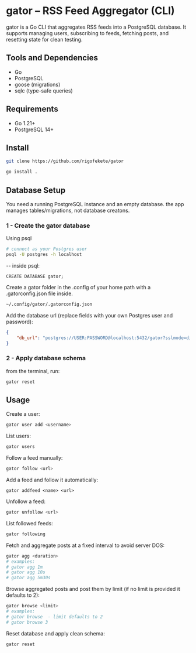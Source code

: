 # gator – RSS Feed Aggregator (CLI)

gator is a Go CLI that aggregates RSS feeds into a PostgreSQL database. It supports managing users, subscribing to feeds, fetching posts, and resetting state for clean testing.

## Tools and Dependencies
- Go
- PostgreSQL
- goose (migrations)
- sqlc (type-safe queries)

## Requirements

- Go 1.21+ 
- PostgreSQL 14+

## Install

```bash
git clone https://github.com/rigofekete/gator
```

```bash
go install .
```

## Database Setup

You need a running PostgreSQL instance and an empty database. the app manages tables/migrations, not database creatons.

### 1 - Create the gator database

Using psql
```bash
# connect as your Postgres user
psql -U postgres -h localhost
```

-- inside psql:
```
CREATE DATABASE gator;
```

Create a gator folder in the .config of your home path with a .gatorconfig.json file inside. 

```bash
~/.config/gator/.gatorconfig.json
```

Add the database url (replace fields with your own Postgres user and password):

```json 
{
    "db_url": "postgres://USER:PASSWORD@localhost:5432/gator?sslmode=disable"
}
```

### 2 - Apply database schema

from the terminal, run:

```bash
gator reset
```

## Usage

Create a user:
```bash
gator user add <username>
```

List users:
```bash
gator users
```

Follow a feed manually:
```bash
gator follow <url>
````

Add a feed and follow it automatically:
```
gator addfeed <name> <url>
```

Unfollow a feed:
```bash
gator unfollow <url>
```

List followed feeds:
```bash
gator following
```

Fetch and aggregate posts at a fixed interval to avoid server DOS:
```bash
gator agg <duration>
# examples:
# gator agg 1m
# gator agg 10s
# gator agg 5m30s
```

Browse aggregated posts and post them by limit (if no limit is provided it defaults to 2):
```bash
gator browse <limit>
# examples:
# gator browse  - limit defaults to 2
# gator browse 3
```

Reset database and apply clean schema:
```bash
gator reset
```








